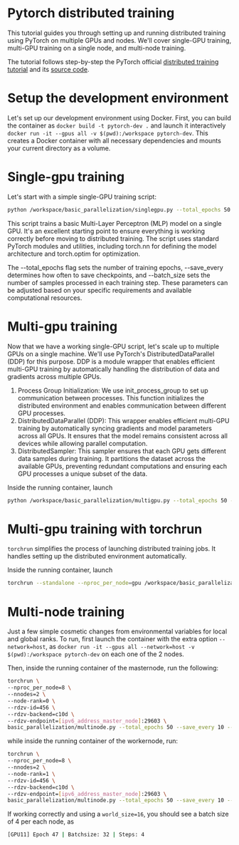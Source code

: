 # Pytorch distributed training
This tutorial guides you through setting up and running distributed training using PyTorch on multiple GPUs and nodes. We'll cover single-GPU training, multi-GPU training on a single node, and multi-node training.

The tutorial follows step-by-step the PyTorch official [distributed training tutorial](https://pytorch.org/tutorials/beginner/ddp_series_intro.html?utm_source=distr_landing&utm_medium=ddp_series_intro) and its [source code](https://github.com/pytorch/examples/tree/main/distributed/ddp-tutorial-series).

# Setup the development environment

Let's set up our development environment using Docker. First, you can build the container as `docker build -t pytorch-dev .` and launch it interactively `docker run -it --gpus all -v $(pwd):/workspace pytorch-dev`. This creates a Docker container with all necessary dependencies and mounts your current directory as a volume.

# Single-gpu training

Let's start with a simple single-GPU training script:
```bash
python /workspace/basic_parallelization/singlegpu.py --total_epochs 50 --save_every 10 --batch_size 32 
```
This script trains a basic Multi-Layer Perceptron (MLP) model on a single GPU. It's an excellent starting point to ensure everything is working correctly before moving to distributed training. The script uses standard PyTorch modules and utilities, including torch.nn for defining the model architecture and torch.optim for optimization.

The --total_epochs flag sets the number of training epochs, --save_every determines how often to save checkpoints, and --batch_size sets the number of samples processed in each training step. These parameters can be adjusted based on your specific requirements and available computational resources.

# Multi-gpu training
Now that we have a working single-GPU script, let's scale up to multiple GPUs on a single machine. We'll use PyTorch's DistributedDataParallel (DDP) for this purpose. DDP is a module wrapper that enables efficient multi-GPU training by automatically handling the distribution of data and gradients across multiple GPUs.

1. Process Group Initialization: We use init_process_group to set up communication between processes. This function initializes the distributed environment and enables communication between different GPU processes.
2. DistributedDataParallel (DDP): This wrapper enables efficient multi-GPU training by automatically syncing gradients and model parameters across all GPUs. It ensures that the model remains consistent across all devices while allowing parallel computation.
3. DistributedSampler: This sampler ensures that each GPU gets different data samples during training. It partitions the dataset across the available GPUs, preventing redundant computations and ensuring each GPU processes a unique subset of the data.

Inside the running container, launch
```bash
python /workspace/basic_parallelization/multigpu.py --total_epochs 50 --save_every 10 --batch_size 32 
```

# Multi-gpu training with torchrun
`torchrun` simplifies the process of launching distributed training jobs. It handles setting up the distributed environment automatically.

Inside the running container, launch
```bash
torchrun --standalone --nproc_per_node=gpu /workspace/basic_parallelization/multigpu_torchrun.py --total_epochs 50 --save_every 10 --batch_size 32
```

# Multi-node training

Just a few simple cosmetic changes from environmental variables for local and global ranks. To run, first launch the container with the extra option `--network=host`, as `docker run -it --gpus all --network=host -v $(pwd):/workspace pytorch-dev` on each one of the 2 nodes.

Then, inside the running container of the masternode, run the following:
```bash
torchrun \
--nproc_per_node=8 \
--nnodes=2 \
--node-rank=0 \
--rdzv-id=456 \
--rdzv-backend=c10d \
--rdzv-endpoint=[ipv6_address_master_node]:29603 \
basic_parallelization/multinode.py --total_epochs 50 --save_every 10 --batch_size 32
```

while inside the running container of the workernode, run:
```bash
torchrun \
--nproc_per_node=8 \
--nnodes=2 \
--node-rank=1 \
--rdzv-id=456 \
--rdzv-backend=c10d \
--rdzv-endpoint=[ipv6_address_master_node]:29603 \
basic_parallelization/multinode.py --total_epochs 50 --save_every 10 --batch_size 32
```

If working correctly and using a `world_size=16`, you should see a batch size of 4 per each node, as 
```bash
[GPU11] Epoch 47 | Batchsize: 32 | Steps: 4
```